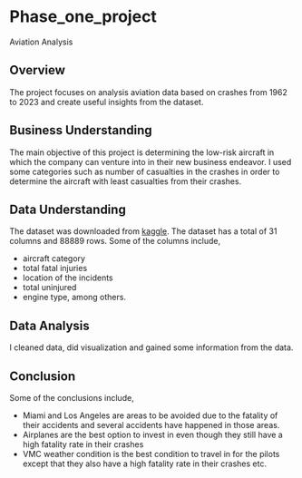 # Phase_one_project
Aviation Analysis
## Overview
The project focuses on analysis aviation data based on crashes from 1962 to 2023 and create useful insights from the dataset.
## Business Understanding
The main objective of this project is determining the low-risk aircraft in which the company can venture into in their new business endeavor. I used some categories such as number of casualties in the crashes in order to determine the aircraft with least casualties from their crashes.
## Data Understanding
The dataset was downloaded from [kaggle](https://www.kaggle.com/datasets/khsamaha/aviation-accident-database-synopses). The dataset has a total of 31 columns and 88889 rows. Some of the columns include,
* aircraft category
* total fatal injuries
* location of the incidents
* total uninjured
* engine type, among others.
## Data Analysis
I cleaned data, did visualization and gained some information from the data.
## Conclusion
Some of the conclusions include,
* Miami and Los Angeles are areas to be avoided due to the fatality of their accidents and several accidents have happened in those areas.
* Airplanes are the best option to invest in even though they still have a high fatality rate in their crashes
* VMC weather condition is the best condition to travel in for the pilots except that they also have a high fatality rate in their crashes etc.  
